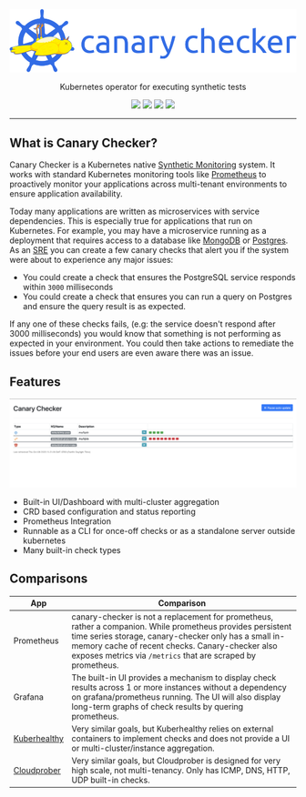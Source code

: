 ![canary-checker](images/canary-checker.png)
  <p align="center">Kubernetes operator for executing synthetic tests</p>
<p align="center">
<a href="https://github.com/flanksource/canary-checker/actions"><img src="https://github.com/flanksource/canary-checker/workflows/Test/badge.svg"></a>
<a href="https://goreportcard.com/report/github.com/flanksource/canary-checker"><img src="https://goreportcard.com/badge/github.com/flanksource/canary-checker"></a>
<img src="https://img.shields.io/github/license/flanksource/canary-checker.svg?style=flat-square"/>
<a href="https://canary-checker.docs.flanksource.com"> <img src="https://img.shields.io/badge/☰-Docs-lightgrey.svg"/> </a>
</p>

---
## What is Canary Checker?
Canary Checker is a Kubernetes native [Synthetic Monitoring](https://en.wikipedia.org/wiki/Synthetic_monitoring) system. It works with standard Kubernetes monitoring tools like [Prometheus](https://prometheus.io) to proactively monitor your applications across multi-tenant environments to ensure application availability.

Today many applications are written as microservices with service dependencies. This is especially true for applications that run on Kubernetes. For example, you may have a microservice running as a deployment that requires access to a database like [MongoDB](https://www.mongodb.com/kubernetes) or [Postgres](https://www.postgresql.org/). As an [SRE](https://en.wikipedia.org/wiki/Site_Reliability_Engineering) you can create a few canary checks that alert you if the system were about to experience any major issues: 

* You could create a check that ensures the PostgreSQL service responds within `3000` milliseconds 
* You could create a check that ensures you can run a query on Postgres and ensure the query result is as expected.

If any one of these checks fails, (e.g: the service doesn't respond after 3000 milliseconds) you would know that something is not performing as expected in your environment.  You could then take actions to remediate the issues before your end users are even aware there was an issue. 

## Features

![dashboard](images/ui01.png)

* Built-in UI/Dashboard with multi-cluster aggregation
* CRD based configuration and status reporting
* Prometheus Integration
* Runnable as a CLI for once-off checks or as a standalone server outside kubernetes
* Many built-in check types


## Comparisons


| App                                                     | Comparison                                                   |
| ------------------------------------------------------- | ------------------------------------------------------------ |
| Prometheus                                              | canary-checker is not a replacement for prometheus, rather a companion. While prometheus provides persistent time series storage, canary-checker only has a small in-memory cache of recent checks.  Canary-checker also exposes metrics via `/metrics` that are scraped by prometheus. |
| Grafana                                                 | The built-in UI provides a mechanism to display check results across 1 or more instances without a dependency on grafana/prometheus running. The UI  will also display long-term graphs of check results by quering prometheus. |
| [Kuberhealthy](https://github.com/Comcast/kuberhealthy) | Very similar goals, but Kuberhealthy relies on external containers to implement checks and does not provide a UI or multi-cluster/instance aggregation. |
| [Cloudprober](https://cloudprober.org/)                 | Very similar goals, but Cloudprober is designed for very high scale, not multi-tenancy. Only has ICMP, DNS, HTTP, UDP built-in checks. |
